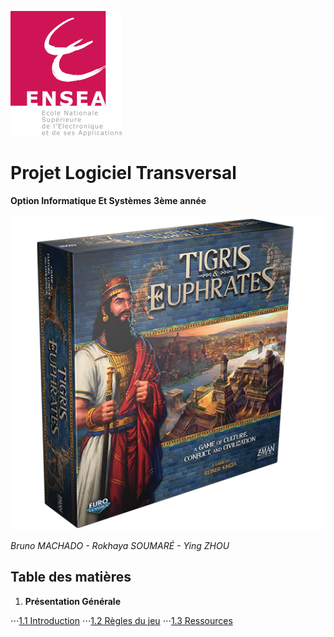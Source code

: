 ![alt text](images/ENSEA_logo.png "ENSEA Logo")
# Projet Logiciel Transversal


**Option Informatique Et Systèmes**
**3ème année**



![alt text](images/TeE_box.png "ENSEA Logo")


*Bruno MACHADO - Rokhaya SOUMARÉ - Ying ZHOU*

## Table des matières

1. **Présentation Générale**

⋅⋅⋅[1.1 Introduction](markdown/1.1.md)
⋅⋅⋅[1.2 Règles du jeu](markdown/1.2.md)
⋅⋅⋅[1.3 Ressources](markdown/1.3.md)
